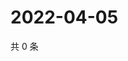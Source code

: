 # 2022-04-05

共 0 条

<!-- BEGIN WEIBO -->
<!-- 最后更新时间 Tue Apr 05 2022 04:13:29 GMT+0800 (China Standard Time) -->

<!-- END WEIBO -->
